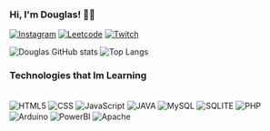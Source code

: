 
### Hi, I'm Douglas! 👋🏻

[![Instagram](https://img.shields.io/badge/Instagram-E4405F?style=for-the-badge&logo=instagram&logoColor=white
)](https://www.instagram.com/doqpek/)
[![Leetcode](https://img.shields.io/badge/-LeetCode-FFA116?style=for-the-badge&logo=LeetCode&logoColor=black
)](https://leetcode.com/douglasrmachado/)
[![Twitch](https://img.shields.io/badge/Twitch-9146FF?style=for-the-badge&logo=twitch&logoColor=white
)](https://www.twitch.tv/doqpek)

![Douglas GitHub stats](https://github-readme-stats.vercel.app/api?username=douglasrmachado&show_icons=true&theme=transparent)
![Top Langs](https://github-readme-stats.vercel.app/api/top-langs/?username=douglasrmachado&showicons=true&theme=transparent)

### Technologies that Im Learning
<div style="display: inline_block"><br/>
  <img align="center" alt="HTML5" src="https://img.shields.io/badge/HTML5-E34F26?style=for-the-badge&logo=html5&logoColor=white" />
  <img align="center" alt="CSS" src="https://img.shields.io/badge/CSS3-1572B6?style=for-the-badge&logo=css3&logoColor=white" />
  <img align="center" alt="JavaScript" src="https://img.shields.io/badge/JavaScript-F7DF1E?style=for-the-badge&logo=javascript&logoColor=black" />
  <img align="center" alt="JAVA" src="https://img.shields.io/badge/Java-ED8B00?style=for-the-badge&logo=openjdk&logoColor=white" />
  <img align="center" alt="MySQL" src="https://img.shields.io/badge/MySQL-00000F?style=for-the-badge&logo=mysql&logoColor=white" />
  <img align="center" alt="SQLITE" src="https://img.shields.io/badge/SQLite-07405E?style=for-the-badge&logo=sqlite&logoColor=white" />
  <img align="center" alt="PHP" src="https://img.shields.io/badge/php-%23777BB4.svg?style=for-the-badge&logo=php&logoColor=white" />
  <img align="center" alt="Arduino" src="https://img.shields.io/badge/-Arduino-00979D?style=for-the-badge&logo=Arduino&logoColor=white" />
  <img align="center" alt="PowerBI" src="https://img.shields.io/badge/power_bi-F2C811?style=for-the-badge&logo=powerbi&logoColor=black" />
  <img align="center" alt="Apache" src="https://img.shields.io/badge/apache-%23D42029.svg?style=for-the-badge&logo=apache&logoColor=white" />

  

</div><br>

